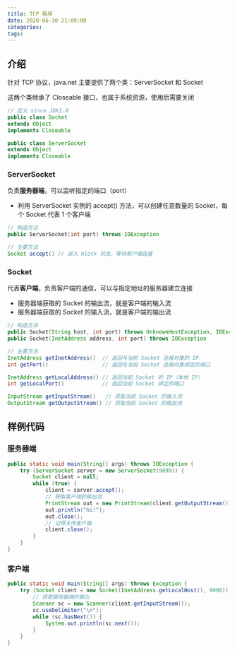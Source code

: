 ```yaml
---
title: TCP 程序
date: 2020-06-30 21:09:00
categories: 
tags:
---
```

## 介绍
针对 TCP 协议，java.net 主要提供了两个类：ServerSocket 和 Socket

这两个类继承了 Closeable 接口，也属于系统资源，使用后需要关闭

```java
// 定义 since JDK1.0
public class Socket
extends Object
implements Closeable

public class ServerSocket
extends Object
implements Closeable
```

### ServerSocket
负责**服务器端**，可以监听指定的端口（port）

- 利用 ServerSocket 实例的 accept() 方法，可以创建任意数量的 Socket，每个 Socket 代表 1 个客户端

```java
// 构造方法
public ServerSocket​(int port) throws IOException

// 主要方法
Socket accept() // 进入 block 状态，等待客户端连接
```

### Socket
代表**客户端**，负责客户端的通信，可以与指定地址的服务器建立连接

- 服务器端获取的 Socket 的输出流，就是客户端的输入流
- 服务器端获取的 Socket 的输入流，就是客户端的输出流

```java
// 构造方法
public Socket​(String host, int port) throws UnknownHostException, IOException
public Socket​(InetAddress address, int port) throws IOException

// 主要方法
InetAddress getInetAddress()  // 返回与当前 Socket 连接对象的 IP
int getPort()                 // 返回与当前 Socket 连接对象绑定的端口

InetAddress getLocalAddress() // 返回当前 Socket 的 IP（本地 IP）
int getLocalPort()            // 返回当前 Socket 绑定的端口

InputStream getInputStream()   // 获取当前 Socket 的输入流
OutputStream getOutputStream() // 获取当前 Socket 的输出流
```

## 样例代码
### 服务器端
```java
public static void main(String[] args) throws IOException {
    try (ServerSocket server = new ServerSocket(9090)) {
        Socket client = null;
        while (true) {
            client = server.accept();
            // 获取客户端的输出流
            PrintStream out = new PrintStream(client.getOutputStream());
            out.println("hi!");
            out.close();
            // 记得关闭客户端
            client.close();
        }
    }
}
```

### 客户端
```java
public static void main(String[] args) throws Exception {
    try (Socket client = new Socket(InetAddress.getLocalHost(), 9090)) {
        // 获取服务器端的输出
        Scanner sc = new Scanner(client.getInputStream());
        sc.useDelimiter("\n");
        while (sc.hasNext()) {
            System.out.println(sc.next());
        }
    }
}
```
